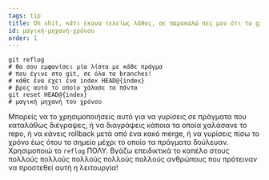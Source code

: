 ```yaml
---
tags: tip
title: Oh shit, κάτι έκανα τελείως λάθος, σε παρακαλώ πες μου ότι το git έχει μια μαγική μηχανή του χρόνου‽
id: μαγική-μηχανή-χρόνου
order: 1
---
```


```git
git reflog
# θα σου εμφανίσει μία λίστα με κάθε πράγμα 
# που έγινε στο git, σε όλα τα branches!
# κάθε ένα έχει ένα index HEAD@{index}
# βρες αυτό το οποίο χάλασε τα πάντα
git reset HEAD@{index}
# μαγική μηχανή του χρόνου
```

Μπορείς να το χρησιμοποιήσεις αυτό για να γυρίσεις σε πράγματα που καταλάθως διέγραψες, ή να διαγράψεις κάποια τα οποία χαλάσανε το repo, ή να κάνεις rollback μετά από ένα κακό merge, ή να γυρίσεις πίσω το χρόνο έως ότου το σημείο μέχρι το οποίο τα πράγματα δούλευαν. Χρησιμοποιώ το `reflog` ΠΟΛΥ. Βγάζω επειδικτικά το καπέλο στους πολλούς πολλούς πολλούς πολλούς πολλούς ανθρώπους που πρότειναν να προστεθεί αυτή η λειτουργία!
